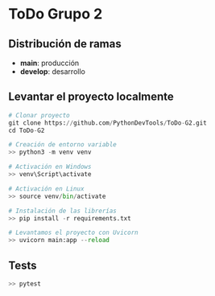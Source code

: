 # ToDo Grupo 2

## Distribución de ramas
- **main**: producción
- **develop**: desarrollo


## Levantar el proyecto localmente
```py
# Clonar proyecto
git clone https://github.com/PythonDevTools/ToDo-G2.git
cd ToDo-G2

# Creación de entorno variable
>> python3 -m venv venv

# Activación en Windows
>> venv\Script\activate

# Activación en Linux
>> source venv/bin/activate

# Instalación de las librerías
>> pip install -r requirements.txt

# Levantamos el proyecto con Uvicorn
>> uvicorn main:app --reload
```

## Tests
```py
>> pytest
```
